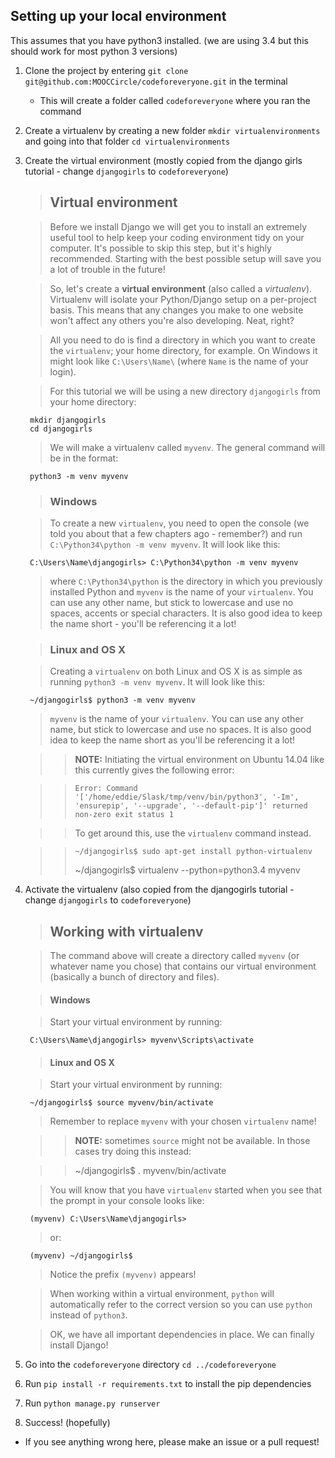 Setting up your local environment
-----

This assumes that you have python3 installed. (we are using 3.4 but this should work for most python 3 versions)

1. Clone the project by entering `git clone git@github.com:MOOCCircle/codeforeveryone.git` in the terminal
    - This will create a folder called `codeforeveryone` where you ran the command

2. Create a virtualenv by creating a new folder `mkdir virtualenvironments` and going into that folder `cd virtualenvironments` 

3. Create the virtual environment (mostly copied from the django girls tutorial - change `djangogirls` to `codeforeveryone`)
    > ## Virtual environment

    > Before we install Django we will get you to install an extremely useful tool to help keep your coding environment tidy on your computer. It's possible to skip this step, but it's highly recommended. Starting with the best possible setup will save you a lot of trouble in the future!

    > So, let's create a **virtual environment** (also called a *virtualenv*). Virtualenv will isolate your Python/Django setup on a per-project basis. This means that any changes you make to one website won't affect any others you're also developing. Neat, right?

    > All you need to do is find a directory in which you want to create the `virtualenv`; your home directory, for example. On Windows it might look like `C:\Users\Name\` (where `Name` is the name of your login).

    > For this tutorial we will be using a new directory `djangogirls` from your home directory:

        mkdir djangogirls
        cd djangogirls

    > We will make a virtualenv called `myvenv`. The general command will be in the format:

        python3 -m venv myvenv

    > ### Windows

    > To create a new `virtualenv`, you need to open the console (we told you about that a few chapters ago - remember?) and run `C:\Python34\python -m venv myvenv`. It will look like this:

        C:\Users\Name\djangogirls> C:\Python34\python -m venv myvenv

    > where `C:\Python34\python` is the directory in which you previously installed Python and `myvenv` is the name of your `virtualenv`. You can use any other name, but stick to lowercase and use no spaces, accents or special characters. It is also good idea to keep the name short - you'll be referencing it a lot!

    > ### Linux and OS X

    > Creating a `virtualenv` on both Linux and OS X is as simple as running `python3 -m venv myvenv`.
    It will look like this:

        ~/djangogirls$ python3 -m venv myvenv

    > `myvenv` is the name of your `virtualenv`. You can use any other name, but stick to lowercase and use no spaces. It is also good idea to keep the name short as you'll be referencing it a lot!

    > > __NOTE:__ Initiating the virtual environment on Ubuntu 14.04 like this currently gives the following error:

    > >     Error: Command '['/home/eddie/Slask/tmp/venv/bin/python3', '-Im', 'ensurepip', '--upgrade', '--default-pip']' returned non-zero exit status 1

    > > To get around this, use the `virtualenv` command instead.

    > >     ~/djangogirls$ sudo apt-get install python-virtualenv
    > >    ~/djangogirls$ virtualenv --python=python3.4 myvenv

4. Activate the virtualenv (also copied from the djangogirls tutorial - change `djangogirls` to `codeforeveryone`)
    > ## Working with virtualenv

    > The command above will create a directory called `myvenv` (or whatever name you chose) that contains our virtual environment (basically a bunch of directory and files). 

    > #### Windows 

    > Start your virtual environment by running:

        C:\Users\Name\djangogirls> myvenv\Scripts\activate

    > #### Linux and OS X 

    > Start your virtual environment by running:

        ~/djangogirls$ source myvenv/bin/activate

    > Remember to replace `myvenv` with your chosen `virtualenv` name!

    > > __NOTE:__ sometimes `source` might not be available. In those cases try doing this instead:

    > >    ~/djangogirls$ . myvenv/bin/activate

    > You will know that you have `virtualenv` started when you see that the prompt in your console looks like:

        (myvenv) C:\Users\Name\djangogirls>

    > or:

        (myvenv) ~/djangogirls$

    > Notice the prefix `(myvenv)` appears!

    > When working within a virtual environment, `python` will automatically refer to the correct version so you can use `python` instead of `python3`.

    > OK, we have all important dependencies in place. We can finally install Django!
    
5. Go into the `codeforeveryone` directory `cd ../codeforeveryone`

6. Run `pip install -r requirements.txt` to install the pip dependencies

7. Run `python manage.py runserver`

8. Success! (hopefully)

* If you see anything wrong here, please make an issue or a pull request!